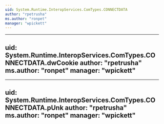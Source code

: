 ```yaml
---
uid: System.Runtime.InteropServices.ComTypes.CONNECTDATA
author: "rpetrusha"
ms.author: "ronpet"
manager: "wpickett"
---
```


---
uid: System.Runtime.InteropServices.ComTypes.CONNECTDATA.dwCookie
author: "rpetrusha"
ms.author: "ronpet"
manager: "wpickett"
---

---
uid: System.Runtime.InteropServices.ComTypes.CONNECTDATA.pUnk
author: "rpetrusha"
ms.author: "ronpet"
manager: "wpickett"
---
